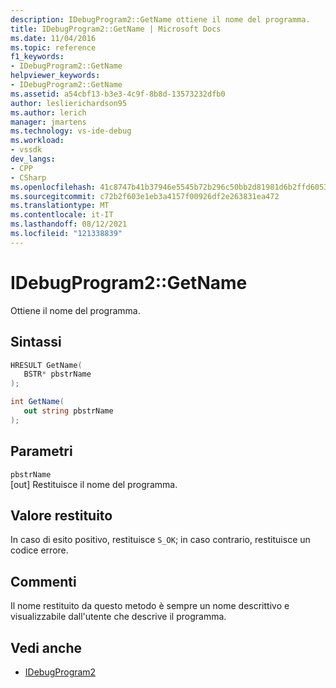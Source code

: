 ```yaml
---
description: IDebugProgram2::GetName ottiene il nome del programma.
title: IDebugProgram2::GetName | Microsoft Docs
ms.date: 11/04/2016
ms.topic: reference
f1_keywords:
- IDebugProgram2::GetName
helpviewer_keywords:
- IDebugProgram2::GetName
ms.assetid: a54cbf13-b3e3-4c9f-8b8d-13573232dfb0
author: leslierichardson95
ms.author: lerich
manager: jmartens
ms.technology: vs-ide-debug
ms.workload:
- vssdk
dev_langs:
- CPP
- CSharp
ms.openlocfilehash: 41c8747b41b37946e5545b72b296c50bb2d81981d6b2ffd605343848a756a1c5
ms.sourcegitcommit: c72b2f603e1eb3a4157f00926df2e263831ea472
ms.translationtype: MT
ms.contentlocale: it-IT
ms.lasthandoff: 08/12/2021
ms.locfileid: "121338839"
---
```

# <a name="idebugprogram2getname"></a>IDebugProgram2::GetName
Ottiene il nome del programma.

## <a name="syntax"></a>Sintassi

```cpp
HRESULT GetName( 
   BSTR* pbstrName
);
```

```csharp
int GetName( 
   out string pbstrName
);
```

## <a name="parameters"></a>Parametri
`pbstrName`\
[out] Restituisce il nome del programma.

## <a name="return-value"></a>Valore restituito
 In caso di esito positivo, restituisce `S_OK`; in caso contrario, restituisce un codice errore.

## <a name="remarks"></a>Commenti
 Il nome restituito da questo metodo è sempre un nome descrittivo e visualizzabile dall'utente che descrive il programma.

## <a name="see-also"></a>Vedi anche
- [IDebugProgram2](../../../extensibility/debugger/reference/idebugprogram2.md)
